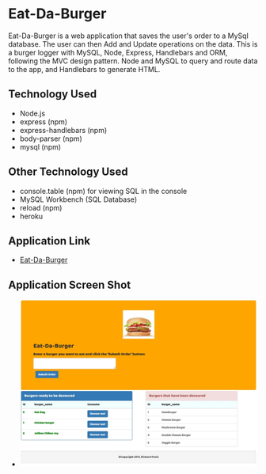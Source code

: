 # Eat-Da-Burger
Eat-Da-Burger is a web application that saves the user's order to a MySql database. The user can then Add and Update operations on the data.
This is a burger logger with MySQL, Node, Express, Handlebars and ORM, following the MVC design pattern.  Node and MySQL to query and route data to the app, and Handlebars to generate HTML.

## Technology Used
* Node.js
* express (npm)
* express-handlebars (npm)
* body-parser (npm)
* mysql (npm)

## Other Technology Used
* console.table (npm) for viewing SQL in the console
* MySQL Workbench (SQL Database)
* reload (npm)
* heroku

## Application Link
* [Eat-Da-Burger](https://rf-eat-da-burger.herokuapp.com/)

## Application Screen Shot
* ![Eat-Da-Burger](/public/assets/img/screenShot.jpg)

